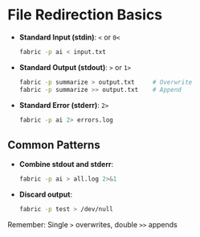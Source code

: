 # File Redirection Basics

- **Standard Input (stdin)**: `<` or `0<`
  ```bash
  fabric -p ai < input.txt
  ```

- **Standard Output (stdout)**: `>` or `1>`
  ```bash
  fabric -p summarize > output.txt     # Overwrite
  fabric -p summarize >> output.txt    # Append
  ```

- **Standard Error (stderr)**: `2>`
  ```bash
  fabric -p ai 2> errors.log
  ```

## Common Patterns

- **Combine stdout and stderr**:
  ```bash
  fabric -p ai > all.log 2>&1
  ```

- **Discard output**:
  ```bash
  fabric -p test > /dev/null
  ```

Remember: Single `>` overwrites, double `>>` appends 